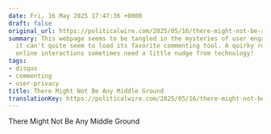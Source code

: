 ```yaml
---
date: Fri, 16 May 2025 17:47:36 +0000
draft: false
original_url: https://politicalwire.com/2025/05/16/there-might-not-be-any-middle-ground-for-republicans/
summary: This webpage seems to be tangled in the mysteries of user engagement, yet
  it can't quite seem to load its favorite commenting tool. A quirky reminder that
  online interactions sometimes need a little nudge from technology!
tags:
- disqus
- commenting
- user-privacy
title: There Might Not Be Any Middle Ground
translationKey: https://politicalwire.com/2025/05/16/there-might-not-be-any-middle-ground-for-republicans/
---
```


There Might Not Be Any Middle Ground